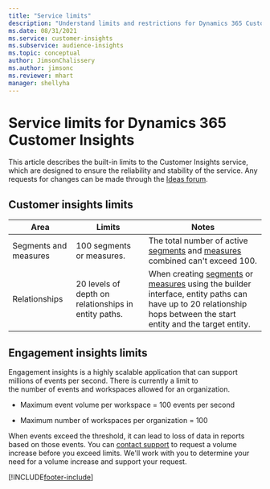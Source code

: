 ```yaml
---
title: "Service limits"
description: "Understand limits and restrictions for Dynamics 365 Customer Insights."
ms.date: 08/31/2021
ms.service: customer-insights
ms.subservice: audience-insights 
ms.topic: conceptual
author: JimsonChalissery
ms.author: jimsonc
ms.reviewer: mhart
manager: shellyha
---
```


# Service limits for Dynamics 365 Customer Insights

This article describes the built-in limits to the Customer Insights service, which are designed to ensure the reliability and stability of the service. Any requests for changes can be made through the [Ideas forum](https://go.microsoft.com/fwlink/?linkid=2074172). 

## Customer insights limits
 
| Area  | Limits  | Notes |
|-------------|---------------------------------------------------------------------|---------------------------------------------------------------------|
| Segments and measures | 100 segments or measures. | The total number of active [segments](segments.md) and [measures](measures.md) combined can't exceed 100.  |
| Relationships | 20 levels of depth on relationships in entity paths. | When creating [segments](segments.md) or [measures](measures.md) using the builder interface, entity paths can have up to 20 relationship hops between the start entity and the target entity.  |

## Engagement insights limits

Engagement insights is a highly scalable application that can support millions of events per second. There is currently a limit to the number of events and workspaces allowed for an organization. <!--  Note for reviewers: This limit is for public preview, so will it change for GA? -->
 
- Maximum event volume per workspace  = 100 events per second

- Maximum number of workspaces per organization = 100

When events exceed the threshold, it can lead to loss of data in reports based on those events. You can [contact support](https://go.microsoft.com/fwlink/?linkid=2145734) to request a  volume increase before you exceed limits. We'll work with you to determine your need for a volume increase and support your request.

[!INCLUDE[footer-include](../includes/footer-banner.md)]